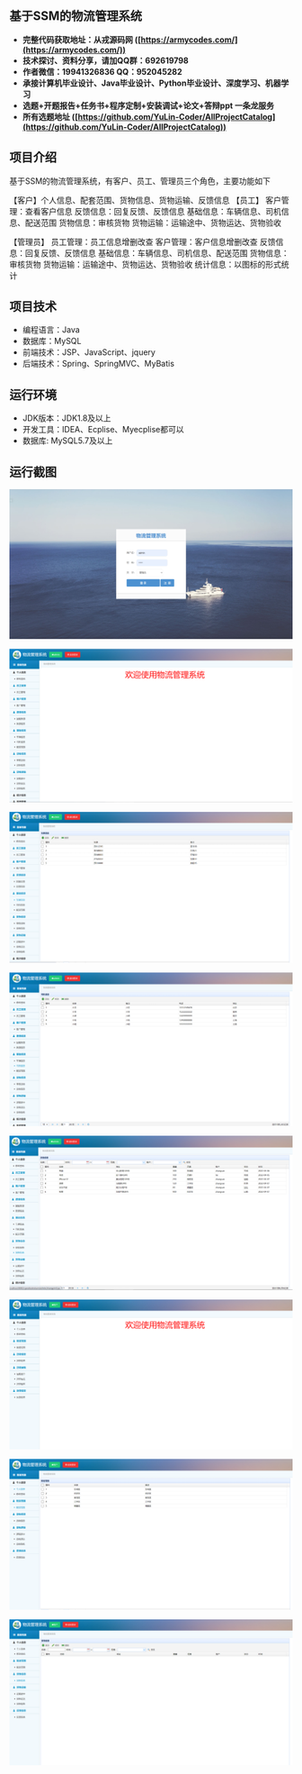 ## 基于SSM的物流管理系统

- <b>完整代码获取地址：从戎源码网 ([https://armycodes.com/](https://armycodes.com/))</b>
- <b>技术探讨、资料分享，请加QQ群：692619798</b> 
- <b>作者微信：19941326836  QQ：952045282</b> 
- <b>承接计算机毕业设计、Java毕业设计、Python毕业设计、深度学习、机器学习</b>
- <b>选题+开题报告+任务书+程序定制+安装调试+论文+答辩ppt 一条龙服务</b>
- <b>所有选题地址 ([https://github.com/YuLin-Coder/AllProjectCatalog](https://github.com/YuLin-Coder/AllProjectCatalog)) </b>

## 项目介绍
基于SSM的物流管理系统，有客户、员工、管理员三个角色，主要功能如下

【客户】个人信息、配套范围、货物信息、货物运输、反馈信息
【员工】
客户管理：查看客户信息
反馈信息：回复反馈、反馈信息
基础信息：车辆信息、司机信息、配送范围
货物信息：审核货物
货物运输：运输途中、货物运达、货物验收

【管理员】
员工管理：员工信息增删改查
客户管理：客户信息增删改查
反馈信息：回复反馈、反馈信息
基础信息：车辆信息、司机信息、配送范围
货物信息：审核货物
货物运输：运输途中、货物运达、货物验收
统计信息：以图标的形式统计

## 项目技术
- 编程语言：Java
- 数据库：MySQL
- 前端技术：JSP、JavaScript、jquery
- 后端技术：Spring、SpringMVC、MyBatis

## 运行环境
- JDK版本：JDK1.8及以上
- 开发工具：IDEA、Ecplise、Myecplise都可以
- 数据库: MySQL5.7及以上

## 运行截图
![](screenshot/1.png)

![](screenshot/2.png)

![](screenshot/3.png)

![](screenshot/4.png)

![](screenshot/5.png)

![](screenshot/6.png)

![](screenshot/7.png)

![](screenshot/8.png)
